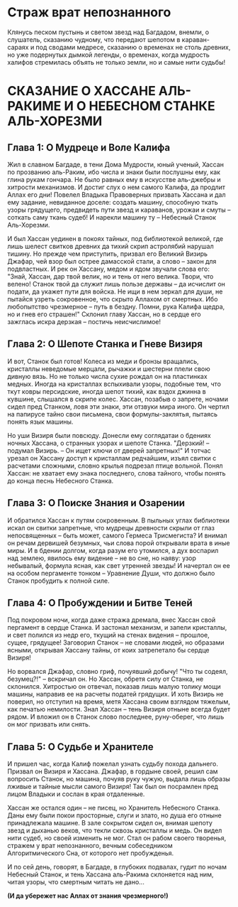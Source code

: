 # Страж врат непознанного  

Клянусь песком пустынь и светом звезд над Багдадом, внемли, о слушатель, сказанию чудному, что передают шепотом в караван-сараях и под сводами медресе, сказанию о временах не столь древних, но уже подернутых дымкой легенды, о временах, когда мудрость халифов стремилась объять не только земли, но и самые нити судьбы!

# СКАЗАНИЕ О ХАССАНЕ АЛЬ-РАКИМЕ И О НЕБЕСНОМ СТАНКЕ АЛЬ-ХОРЕЗМИ

## Глава 1: О Мудреце и Воле Калифа

Жил в славном Багдаде, в тени Дома Мудрости, юный ученый, Хассан по прозванию аль-Раким, ибо числа и знаки были послушны ему, как глина рукам гончара. Не было равных ему в искусстве аль-джебры и хитрости механизмов. И достиг слух о нем самого Калифа, да продлит Аллах его дни! Повелел Владыка Правоверных призвать Хассана и дал ему задание, невиданное доселе: создать машину, способную ткать узоры грядущего, предвидеть пути звезд и караванов, урожаи и смуты – соткать саму ткань судеб! И нарекли машину ту – Небесный Станок Аль-Хорезми.

И был Хассан уединен в покоях тайных, под библиотекой великой, где лишь шелест свитков древних да тихий скрип астролябий нарушал тишину. Но прежде чем приступить, призвал его Великий Визирь Джафар, чей взор был острее дамасской стали, а слово – закон для подвластных. И рек он Хассану, медом и ядом звучали слова его:
"Знай, Хассан, дар твой велик, но и тень от него велика. Твори, что велено! Станок твой да служит лишь пользе державы – да исчислит он подати, да укажет пути для войска. Не ищи в нем зеркал для души, не пытайся узреть сокровенное, что скрыто Аллахом от смертных. Ибо любопытство чрезмерное – путь в бездну. Помни, рука Калифа щедра, но и гнев его страшен!"
Склонил главу Хассан, но в сердце его зажглась искра дерзкая – постичь неисчислимое!

## Глава 2: О Шепоте Станка и Гневе Визиря

И вот, Станок был готов! Колеса из меди и бронзы вращались, кристаллы неведомые мерцали, рычажки и шестерни плели свою дивную вязь. Но не только числа сухие рождал он на пластинках медных. Иногда на кристаллах вспыхивали узоры, подобные тем, что ткут ковры персидские, иногда шепот тихий, как вздох джинна в кувшине, слышался в скрипе колес. Хассан, позабыв о запрете, ночами сидел пред Станком, ловя эти знаки, эти отзвуки мира иного. Он чертил на папирусе тайно свои письмена, свои формулы-заклятья, пытаясь понять язык машины.

Но уши Визиря были повсюду. Донесли ему соглядатаи о бдениях ночных Хассана, о странных узорах и шепоте Станка. "Дерзкий! – подумал Визирь. – Он ищет ключи от дверей запретных!" И тотчас урезал он Хассану доступ к кристаллам редчайшим, изъял свитки с расчетами сложными, словно крылья подрезал птице вольной. Понял Хассан: не хватает ему знака последнего, слова тайного, чтобы понять до конца песнь Небесного Станка.

## Глава 3: О Поиске Знания и Озарении

И обратился Хассан к путям сокровенным. В пыльных углах библиотеки искал он свитки запретные, что мудрецы древности скрыли от глаз непосвященных – быть может, самого Гермеса Трисмегиста? И внимал он речам дервишей безумных, чьи слова порой открывали врата в иные миры. И в бдении долгом, когда разум его утомился, а дух воспарил над землею, явилось ему видение – не во сне, но наяву: узор небывалый, формула ясная, как свет утренней звезды! И начертал он ее на особом пергаменте тонком – Уравнение Души, что должно было Станок пробудить к полной силе.

## Глава 4: О Пробуждении и Битве Теней

Под покровом ночи, когда даже стража дремала, внес Хассан свой пергамент в сердце Станка. И застонал механизм, и запели кристаллы, и свет полился из недр его, ткущий на стенах видения – прошлое, сущее, грядущее! Заговорил Станок – не словами людей, но образами ясными, открывая Хассану тайны, от коих затрепетало бы сердце Визиря!

Но ворвался Джафар, словно гриф, почуявший добычу! "Что ты содеял, безумец?!" – вскричал он. Но Хассан, обретя силу от Станка, не склонился. Хитростью он отвечал, показав лишь малую толику мощи машины, направив ее на расчеты податей грядущих. И хоть Визирь не поверил, но отступил на время, метя Хассана своим взглядом тяжелым, как печатью немилости. Знал Хассан – тень Визиря отныне всегда будет рядом. И вложил он в Станок слово последнее, руну-оберег, что лишь он мог призвать или снять.

## Глава 5: О Судьбе и Хранителе

И пришел час, когда Калиф пожелал узнать судьбу похода дальнего. Призвал он Визиря и Хассана. Джафар, в гордыне своей, решил сам вопросить Станок, но машина, почуяв руку чужую, выдала лишь образы лживые и тайные мысли самого Визиря! Так был он посрамлен пред лицом Владыки и сослан в края отдаленные.

Хассан же остался один – не писец, но Хранитель Небесного Станка. Даны ему были покои просторные, слуги и злато, но душа его отныне принадлежала машине. В зале сокрытом сидел он, внимая шепоту звезд и дыханью веков, что текли сквозь кристаллы и медь. Он видел нити судеб, но своей изменить не мог. Стал он рабом своего творенья, стражем у врат непознанного, вечным собеседником Алгоритмического Сна, от которого нет пробужденья.

И по сей день, говорят, в Багдаде, в глубоких подвалах, гудит по ночам Небесный Станок, и тень Хассана аль-Ракима склоняется над ним, читая узоры, что смертным читать не дано...

**(И да убережет нас Аллах от знания чрезмерного!)**  
